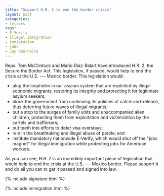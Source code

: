 ```yaml
---
title: "Support H.R. 2 to end the border crisis"
layout: post
categories:
- letters
tags:
- E-Verify
- illegal immigration
- immigration
- jobs
- Jay Obernolte
---
```


Reps. Tom McClintock and Mario Diaz-Balart have introduced H.R. 2, the Secure the Border Act. This legislation, if passed, would help to end the crisis at the U.S. --- Mexico border. This legislation would:

- plug the loopholes in our asylum system that are exploited by illegal economic migrants, restoring its integrity and protecting it for legitimate asylum seekers;
- block the government from continuing its policies of catch-and-release, thus deterring future waves of illegal migrants;
- put a stop to the surges of family units and unaccompanied alien children, protecting them from exploitation and victimization by the cartels and traffickers;
- put teeth into efforts to deter visa overstays;
- rein in the breathtaking and illegal abuse of parole; and
- institute mandatory nationwide E-Verify, which would shut off the "jobs magnet" for illegal immigration while protecting jobs for American workers.

As you can see, H.R. 2 is an incredibly important piece of legislation that would help to end the crisis at the U.S. --- Mexico border. Please support it and do all you can to get it passed and signed into law.

{% include signature.html %}

{% include immigration.html %}
